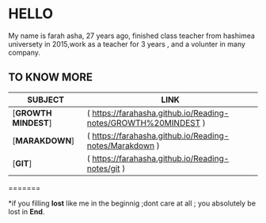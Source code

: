 # HELLO
My name is farah asha, 27 years ago, finished class teacher from hashimea universety in 2015,work as a teacher for 3 years , and a volunter in many company.





 ## TO KNOW MORE
 
| **SUBJECT**          |  **LINK**                       |
|   ---------------    |   ---------------------------------------    
| [**GROWTH MINDEST**] |  ( https://farahasha.github.io/Reading-notes/GROWTH%20MINDEST )  |
| [**MARAKDOWN**]      | ( https://farahasha.github.io/Reading-notes/Marakdown ) |
|[**GIT**]             | ( https://farahasha.github.io/Reading-notes/git ) |
=======



*if you filling **lost** like me in the beginnig ;dont care at all ;
you absolutely  be lost in **End**.


